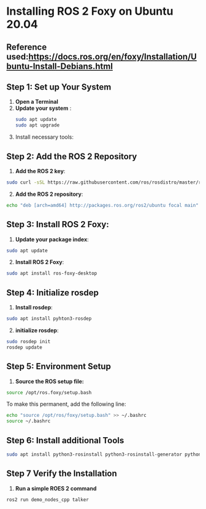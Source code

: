 # Installing ROS 2 Foxy on Ubuntu 20.04

## Reference used:https://docs.ros.org/en/foxy/Installation/Ubuntu-Install-Debians.html
## Step 1: Set up Your System

1. **Open a Terminal**
2. **Update your system** :
   ```bash
   sudo apt update
   sudo apt upgrade

3. Install necessary tools:

## Step 2: Add the ROS 2 Repository
1. **Add the ROS 2 key**:
```bash
sudo curl -sSL https://raw.githubusercontent.com/ros/rosdistro/master/ros.key | sudo apt-key add -
```
2. **Add the ROS 2 repository**:
```bash
echo "deb [arch=amd64] http://packages.ros.org/ros2/ubuntu focal main" | sudo tee /etc/apt/sources.list.d/ros2-latest.list
```
## Step 3: Install ROS 2 Foxy:
1. **Update your package index**:
```bash
sudo apt update
```
2. **Install ROS 2 Foxy**:
```bash
sudo apt install ros-foxy-desktop
```

## Step 4: Initialize rosdep

1. **Install rosdep**:
```bash
sudo apt install pyhton3-rosdep
```
2. **initialize rosdep**:
```bash
sudo rosdep init
rosdep update
```

## Step 5: Environment Setup
1. **Source the ROS setup file:**
```bash
source /opt/ros.foxy/setup.bash
```
To make this permanent, add the following line:
```bash
echo "source /opt/ros/foxy/setup.bash" >> ~/.bashrc
source ~/.bashrc
```

## Step 6: Install additional Tools
```bash
sudo apt install python3-rosinstall python3-rosinstall-generator python3-wstool build-essential
```

## Step 7 Verify the Installation
1. **Run a simple ROES 2 command**
```bash
ros2 run demo_nodes_cpp talker
```


